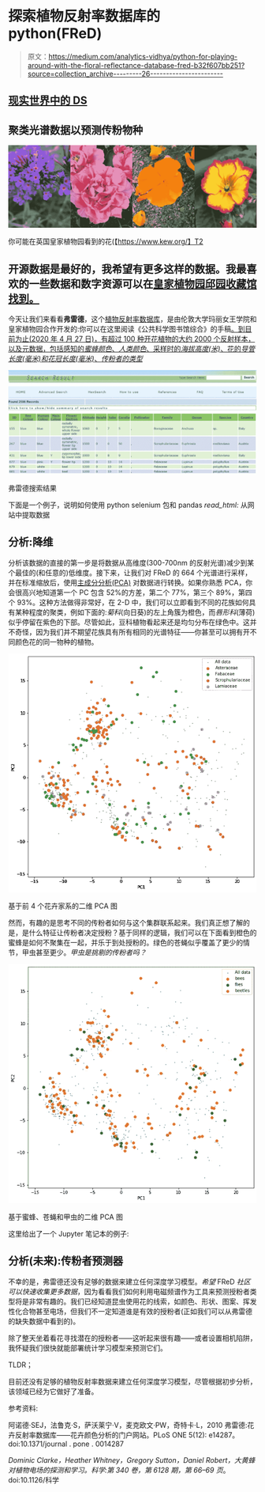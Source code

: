 # 探索植物反射率数据库的 python(FReD)

> 原文：<https://medium.com/analytics-vidhya/python-for-playing-around-with-the-floral-reflectance-database-fred-b32f607bb251?source=collection_archive---------26----------------------->

## [现实世界中的 DS](https://towardsdatascience.com/)

## 聚类光谱数据以预测传粉物种

![](img/e8010fbe5b3df80bd64fc41eb495b1f1.png)

你可能在英国皇家植物园看到的花(【https://www.kew.org/】T2

## 开源数据是最好的，我希望有更多这样的数据。我最喜欢的一些数据和数字资源可以在[皇家植物园邱园收藏馆找到。](https://www.kew.org/science/collections-and-resources/data-and-digital/plants)

今天让我们来看看**弗雷德**，这个[植物反射率数据库](http://reflectance.co.uk/)，是由伦敦大学玛丽女王学院和皇家植物园合作开发的:你可以在这里阅读《公共科学图书馆综合》的手稿[。到目前为止(2020 年 4 月 27 日)，有超过 100 种开花植物的大约 2000 个反射样本，以及元数据，包括感知的*蜜蜂颜色*、*人类颜色*、采样时的*海拔高度(米)*、花的*导管长度(毫米)*和*花冠长度(毫米)*、*传粉者的类型*](https://journals.plos.org/plosone/article?id=10.1371/journal.pone.0014287)

![](img/df5f3406aec62686efc3a43456a335d1.png)

弗雷德搜索结果

下面是一个例子，说明如何使用 python selenium 包和 pandas *read_html:* 从网站中提取数据

## 分析:降维

分析该数据的直接的第一步是将数据从高维度(300-700nm 的反射光谱)减少到某个最佳的(和任意的)低维度。接下来，让我们对 FReD 的 664 个光谱进行采样，并在标准缩放后，使用[主成分分析(PCA)](https://scikit-learn.org/stable/modules/generated/sklearn.decomposition.PCA.html) 对数据进行转换。如果你熟悉 PCA，你会很高兴地知道第一个 PC 包含 52%的方差，第二个 77%，第三个 89%，第四个 93%。这种方法做得非常好，在 2-D 中，我们可以立即看到不同的花族如何具有某种程度的聚类，例如下面的:*菊科*(向日葵)的左上角簇为橙色，而*唇形科*(薄荷)似乎停留在紫色的下部。尽管如此，豆科植物看起来还是均匀分布在绿色中。这并不奇怪，因为我们并不期望花族具有所有相同的光谱特征——你甚至可以拥有开不同颜色花的同一物种的植物。

![](img/44fac877eaf7ae218b95a4b4c3b45174.png)

基于前 4 个花卉家系的二维 PCA 图

然而，有趣的是思考不同的传粉者如何与这个集群联系起来。我们真正想了解的是，是什么特征让传粉者决定授粉？基于同样的逻辑，我们可以在下面看到橙色的蜜蜂是如何不聚集在一起，并乐于到处授粉的。绿色的苍蝇似乎覆盖了更少的情节，甲虫甚至更少。*甲虫是挑剔的传粉者吗？*

![](img/91846b9036d8156081d9086e68385dda.png)

基于蜜蜂、苍蝇和甲虫的二维 PCA 图

这里给出了一个 Jupyter 笔记本的例子:

## 分析(未来):传粉者预测器

不幸的是，弗雷德还没有足够的数据来建立任何深度学习模型。*希望* FReD *社区可以快速收集更多数据*，因为看看我们如何利用电磁频谱作为工具来预测授粉者类型将是非常有趣的。我们已经知道昆虫使用花的线索，如颜色、形状、图案、挥发性化合物甚至电场，但我们不一定知道谁是有效的授粉者(正如我们可以从弗雷德的缺失数据中看到的)。

除了整天坐着看花寻找潜在的授粉者——这听起来很有趣——或者设置相机陷阱，我怀疑我们很快就能部署统计学习模型来预测它们。

TLDR；

目前还没有足够的植物反射率数据来建立任何深度学习模型，尽管根据初步分析，该领域已经为它做好了准备。

参考资料:

阿诺德·SEJ，法鲁克·S，萨沃莱宁·V，麦克欧文·PW，奇特卡·L，2010 弗雷德:花卉反射率数据库——花卉颜色分析的门户网站。PLoS ONE 5(12): e14287。doi:10.1371/journal . pone . 0014287

*Dominic Clarke，Heather Whitney，Gregory Sutton，Daniel Robert，大黄蜂对植物电场的探测和学习。科学:第 340 卷，第 6128 期，第 66–69 页*。doi:10.1126/科学